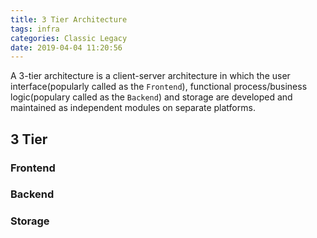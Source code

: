 ```yaml
---
title: 3 Tier Architecture
tags: infra
categories: Classic Legacy
date: 2019-04-04 11:20:56
---
```

A 3-tier architecture is a client-server architecture in which the user interface(popularly called as the `Frontend`), functional process/business logic(populary called as the `Backend`) and storage are developed and maintained as independent modules on separate platforms.

## 3 Tier

### Frontend

### Backend

### Storage